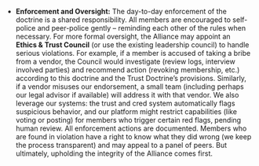 - **Enforcement and Oversight:** The day-to-day enforcement of the doctrine is a shared responsibility. All members are encouraged to self-police and peer-police gently – reminding each other of the rules when necessary. For more formal oversight, the Alliance may appoint an **Ethics & Trust Council** (or use the existing leadership council) to handle serious violations. For example, if a member is accused of taking a bribe from a vendor, the Council would investigate (review logs, interview involved parties) and recommend action (revoking membership, etc.) according to this doctrine and the Trust Doctrine’s provisions. Similarly, if a vendor misuses our endorsement, a small team (including perhaps our legal advisor if available) will address it with that vendor. We also leverage our systems: the trust and cred system automatically flags suspicious behavior, and our platform might restrict capabilities (like voting or posting) for members who trigger certain red flags, pending human review. All enforcement actions are documented. Members who are found in violation have a right to know what they did wrong (we keep the process transparent) and may appeal to a panel of peers. But ultimately, upholding the integrity of the Alliance comes first.